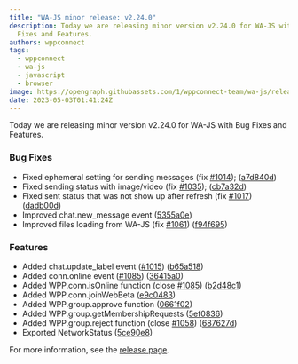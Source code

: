 ```yaml
---
title: "WA-JS minor release: v2.24.0"
description: Today we are releasing minor version v2.24.0 for WA-JS with Bug
  Fixes and Features.
authors: wppconnect
tags:
  - wppconnect
  - wa-js
  - javascript
  - browser
image: https://opengraph.githubassets.com/1/wppconnect-team/wa-js/releases/tag/v2.24.0
date: 2023-05-03T01:41:24Z
---
```


Today we are releasing minor version v2.24.0 for WA-JS with Bug Fixes and Features.

<!--truncate-->

### Bug Fixes

* Fixed ephemeral setting for sending messages (fix [#1014](https://github.com/wppconnect-team/wa-js/issues/1014)); ([a7d840d](https://github.com/wppconnect-team/wa-js/commit/a7d840d9c655cac21ef1704f7d916eb9c250b688))
* Fixed sending status with image/video (fix [#1035](https://github.com/wppconnect-team/wa-js/issues/1035)); ([cb7a32d](https://github.com/wppconnect-team/wa-js/commit/cb7a32d026c3a591c30650d7788cbe02a4f98454))
* Fixed sent status that was not show up after refresh (fix [#1017](https://github.com/wppconnect-team/wa-js/issues/1017)) ([dadb00d](https://github.com/wppconnect-team/wa-js/commit/dadb00d0010f61411d3287200a34cad160d9ca71))
* Improved chat.new_message event ([5355a0e](https://github.com/wppconnect-team/wa-js/commit/5355a0ecceece0c39b893d32319cb31fb97ce91f))
* Improved files loading from WA-JS (fix [#1061](https://github.com/wppconnect-team/wa-js/issues/1061)) ([f94f695](https://github.com/wppconnect-team/wa-js/commit/f94f6958834066b46048c65bbb2baa9bd5eb86fd))


### Features

* Added chat.update_label event ([#1015](https://github.com/wppconnect-team/wa-js/issues/1015)) ([b65a518](https://github.com/wppconnect-team/wa-js/commit/b65a518deea9f31f5a2c52ed24d92cc5a277c92f))
* Added conn.online event ([#1085](https://github.com/wppconnect-team/wa-js/issues/1085)) ([36415a0](https://github.com/wppconnect-team/wa-js/commit/36415a01286ba60756d59d95e4499277f4622e3a))
* Added WPP.conn.isOnline function (close [#1085](https://github.com/wppconnect-team/wa-js/issues/1085)) ([b2d48c1](https://github.com/wppconnect-team/wa-js/commit/b2d48c116d0d03614dc66fbcf857c72e5fb7fc4f))
* Added WPP.conn.joinWebBeta ([e9c0483](https://github.com/wppconnect-team/wa-js/commit/e9c0483af0da5ecea02f164c2bb86eee2168d2b5))
* Added WPP.group.approve function ([0661f02](https://github.com/wppconnect-team/wa-js/commit/0661f0290e547d0104b6c062da8d87a41cde4dfa))
* Added WPP.group.getMembershipRequests ([5ef0836](https://github.com/wppconnect-team/wa-js/commit/5ef08364c13b656bc50a01d5629d5ebf548e71b1))
* Added WPP.group.reject function (close [#1058](https://github.com/wppconnect-team/wa-js/issues/1058)) ([687627d](https://github.com/wppconnect-team/wa-js/commit/687627dfbd28249819fd4d401fee024901f26ae6))
* Exported NetworkStatus ([5ce90e8](https://github.com/wppconnect-team/wa-js/commit/5ce90e88e663872107be3f067bbb2d988c078da4))

For more information, see the [release page](https://github.com/wppconnect-team/wa-js/releases/tag/v2.24.0).